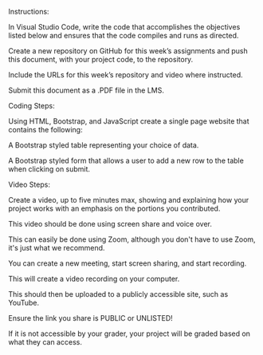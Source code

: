Instructions:

In Visual Studio Code, write the code that accomplishes the objectives listed below and ensures that the code compiles and runs as directed. 

Create a new repository on GitHub for this week’s assignments and push this document, with your project code, to the repository.

Include the URLs for this week’s repository and video where instructed.

Submit this document as a .PDF file in the LMS. 

Coding Steps:

Using HTML, Bootstrap, and JavaScript create a single page website that contains the following:

A Bootstrap styled table representing your choice of data.

A Bootstrap styled form that allows a user to add a new row to the table when clicking on submit.

Video Steps:

Create a video, up to five minutes max, showing and explaining how your project works with an emphasis on the portions you contributed. 


This video should be done using screen share and voice over. 

This can easily be done using Zoom, although you don't have to use Zoom, it's just what we recommend. 

You can create a new meeting, start screen sharing, and start recording. 

This will create a video recording on your computer. 

This should then be uploaded to a publicly accessible site, such as YouTube. 

Ensure the link you share is PUBLIC or UNLISTED!

If it is not accessible by your grader, your project will be graded based on what they can access.
